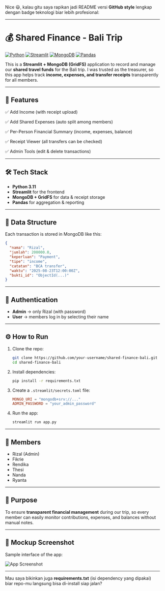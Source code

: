 Nice 😃, kalau gitu saya rapikan jadi README versi **GitHub style** lengkap dengan badge teknologi biar lebih profesional:

---

# 💰 Shared Finance - Bali Trip

[![Python](https://img.shields.io/badge/Python-3.11-blue?logo=python)](https://www.python.org/)
[![Streamlit](https://img.shields.io/badge/Streamlit-App-red?logo=streamlit)](https://streamlit.io/)
[![MongoDB](https://img.shields.io/badge/MongoDB-Database-green?logo=mongodb)](https://www.mongodb.com/)
[![Pandas](https://img.shields.io/badge/Pandas-Data%20Analysis-purple?logo=pandas)](https://pandas.pydata.org/)

This is a **Streamlit + MongoDB (GridFS)** application to record and manage our **shared travel funds** for the Bali trip.
I was trusted as the treasurer, so this app helps track **income, expenses, and transfer receipts** transparently for all members.

---

## 🚀 Features

✅ Add Income (with receipt upload)

✅ Add Shared Expenses (auto split among members)

✅ Per-Person Financial Summary (income, expenses, balance)

✅ Receipt Viewer (all transfers can be checked)

✅ Admin Tools (edit & delete transactions)

---

## 🛠️ Tech Stack

* **Python 3.11**
* **Streamlit** for the frontend
* **MongoDB + GridFS** for data & receipt storage
* **Pandas** for aggregation & reporting

---

## 📂 Data Structure

Each transaction is stored in MongoDB like this:

```json
{
  "nama": "Rizal",
  "jumlah": 200000.0,
  "keperluan": "Payment",
  "tipe": "income",
  "catatan": "BCA transfer",
  "waktu": "2025-08-23T12:00:00Z",
  "bukti_id": "ObjectId(...)"
}
```

---

## 🔑 Authentication

* **Admin** → only Rizal (with password)
* **User** → members log in by selecting their name

---

## ⚙️ How to Run

1. Clone the repo:

   ```bash
   git clone https://github.com/your-username/shared-finance-bali.git
   cd shared-finance-bali
   ```
2. Install dependencies:

   ```bash
   pip install -r requirements.txt
   ```
3. Create a `.streamlit/secrets.toml` file:

   ```toml
   MONGO_URI = "mongodb+srv://..."
   ADMIN_PASSWORD = "your_admin_password"
   ```
4. Run the app:

   ```bash
   streamlit run app.py
   ```

---

## 👥 Members

* Rizal (Admin)
* Fikrie
* Rendika
* Thesi
* Nanda
* Ryanta

---

## 🎯 Purpose

To ensure **transparent financial management** during our trip, so every member can easily monitor contributions, expenses, and balances without manual notes.

---

## 📸 Mockup Screenshot

Sample interface of the app:

![App Screenshot](<img width="1024" height="1536" alt="ChatGPT Image 23 Agu 2025, 09 03 07" src="https://github.com/user-attachments/assets/7e181ab8-bbb4-47a1-b6fb-9b887aa8df2a" />
)

---

Mau saya bikinkan juga **requirements.txt** (isi dependency yang dipakai) biar repo-mu langsung bisa di-install siap jalan?
